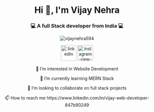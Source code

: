 <h1 align="center">Hi 👋, I'm Vijay Nehra</h1>
<h3 align="center">💻 A full Stack developer from India 💻</h3>

<p align="center"> <img src="https://komarev.com/ghpvc/?username=vijaynehra594&label=Profile%20views&color=0e75b6&style=flat" alt="vijaynehra594" /> </p>

 <p align="center"><a href="https://www.linkedin.com/in/vijay-web-developer-847b90249"><img width="50" height="50" src="https://img.icons8.com/bubbles/50/linkedin.png" alt="linkedin"/></a> <a href="https://www.linkedin.com/in/vijay-web-developer-847b90249"><img width="50" height="50" src="https://img.icons8.com/bubbles/50/instagram-new--v2.png" alt="instagram-new--v2"/></a> </p>
<p align="center">
</p>

<p align="center">👀 I’m interested in Website Development </p>
<p align="center">🌱 I’m currently learning MERN Stack </p>
<p align="center">💞️ I’m looking to collaborate on full stack projects </p>
<p align="center">📫 How to reach me https://www.linkedin.com/in/vijay-web-developer-847b90249 </p>


<!---
vijaynehra594/vijaynehra594 is a ✨ special ✨ repository because its `README.md` (this file) appears on your GitHub profile.
You can click the Preview link to take a look at your changes.
--->

